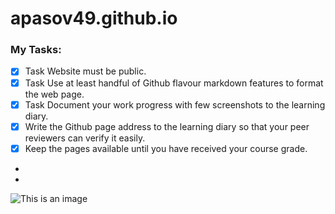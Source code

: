 # apasov49.github.io
### My Tasks:
- [x] Task Website must be public.
- [x] Task Use at least handful of Github flavour markdown features to format the web page.
- [x] Task Document your work progress with few screenshots to the learning diary.
- [x] Write the Github page address to the learning diary so that your peer reviewers can verify it easily.
- [x] Keep the pages available until you have received your course grade.
+
+
![This is an image](https://avatars2.githubusercontent.com/u/3755674?s=400&v=4)
